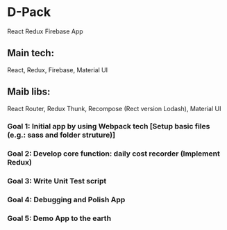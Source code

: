 # D-Pack
React Redux Firebase App

## Main tech:
React, Redux, Firebase, Material UI 

## Maib libs:
React Router, Redux Thunk, Recompose (Rect version Lodash), Material UI 

### Goal 1: Initial app by using Webpack tech [Setup basic files (e.g.: sass and folder struture)]

### Goal 2: Develop core function: daily cost recorder (Implement Redux)

### Goal 3: Write Unit Test script 

### Goal 4: Debugging and Polish App

### Goal 5: Demo App to the earth